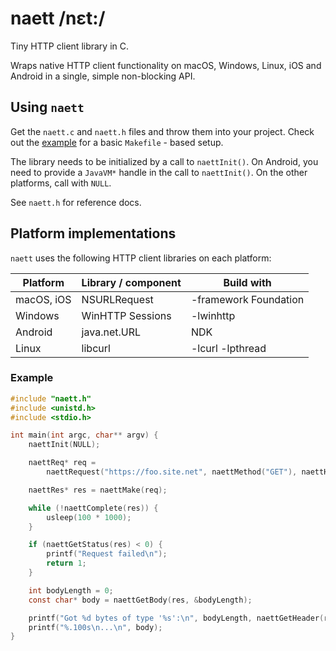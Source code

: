 # naett /nɛt:/


Tiny HTTP client library in C.

Wraps native HTTP client functionality on macOS, Windows, Linux, iOS and Android in a single, simple non-blocking API.

## Using `naett`

Get the `naett.c` and `naett.h` files and throw them into your project. Check out the [example](./example) for a basic `Makefile` - based setup.

The library needs to be initialized by a call to `naettInit()`. On Android, you need to provide a `JavaVM*` handle in the call to `naettInit()`.
On the other platforms, call with `NULL`.

See `naett.h` for reference docs.

## Platform implementations

`naett` uses the following HTTP client libraries on each platform:

| Platform | Library / component | Build with |
| --- | --- | --- |
| macOS, iOS | NSURLRequest | -framework Foundation |
| Windows | WinHTTP Sessions | -lwinhttp |
| Android | java.net.URL | NDK |
| Linux | libcurl | -lcurl -lpthread |

### Example

```C
#include "naett.h"
#include <unistd.h>
#include <stdio.h>

int main(int argc, char** argv) {
    naettInit(NULL);

    naettReq* req =
        naettRequest("https://foo.site.net", naettMethod("GET"), naettHeader("accept", "application/json"));

    naettRes* res = naettMake(req);

    while (!naettComplete(res)) {
        usleep(100 * 1000);
    }

    if (naettGetStatus(res) < 0) {
        printf("Request failed\n");
        return 1;
    }

    int bodyLength = 0;
    const char* body = naettGetBody(res, &bodyLength);

    printf("Got %d bytes of type '%s':\n", bodyLength, naettGetHeader(res, "Content-Type"));
    printf("%.100s\n...\n", body);
}
```
